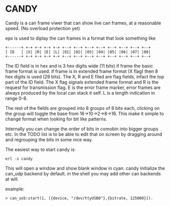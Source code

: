 CANDY
=====

Candy is a can frame viwer that can show live can frames,
at a reasonable speed. (No overload protection yet)

epx is used to diplay the can frames in a format that look something like

    +------+ +-+ +-+ +-+ +-+ +--+ +--+ +--+ +--+ +--+ +--+ +--+ +--+
    | ID   | |X| |R| |E| |L| |01| |02| |03| |04| |05| |06| |07| |08|
    +------+ +-+ +-+ +-+ +-+ +--+ +--+ +--+ +--+ +--+ +--+ +--+ +--+

The ID field is in hex and is 3 hex digits wide (11 bits) if frame the 
basic frame format is used. if frame is in extended frame format (X flag) 
then 8 hex digits is used (29 bits).
The X, R and E filed are flag fields, infact the top part of the ID field.
The X flag signals extended frame format and R is the request for transmission
flag. E is the error frame marker, error frames are always produced by 
the local can stack it self. 
L is a length indication in range 0-8.

The rest of the fields are grouped into 8 groups of 8 bits each,
clicking on the group will toggle the base from 16->10->2->8->16.
This make it simple to change format when looking for bit like patterns.

Internally you can change the order of bits in comobin into bigger
groups etc. In the TODO list is to be able to edit that on screen
by dragging around and regrouping the bits in some nice way.

The easiest way to start candy is:

    erl -s candy

This will open a window and show blank window in cyan. candy
initialize the can_udp backend by default. in the shell you
may add other can backends at will.

example:

    > can_usb:start(1, [{device, "/dev/ttyUSB0"},{bitrate, 125000}]).
